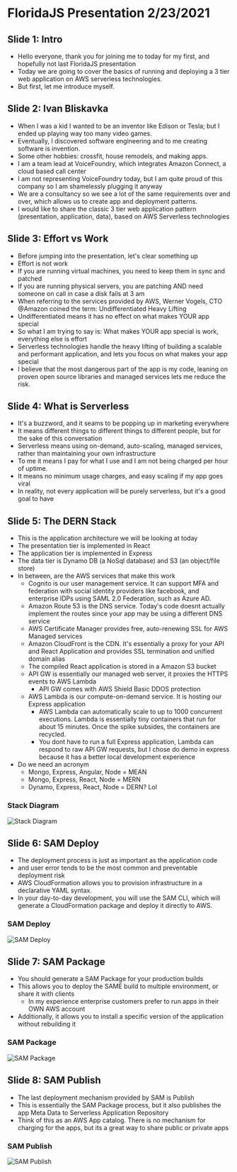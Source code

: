 # FloridaJS Presentation 2/23/2021

## Slide 1: Intro

- Hello everyone, thank you for joining me to today for my first, and hopefully not last FloridaJS presentation
- Today we are going to cover the basics of running and deploying a 3 tier web application on AWS serverless technologies.
- But first, let me introduce myself.

## Slide 2: Ivan Bliskavka

- When I was a kid I wanted to be an inventor like Edison or Tesla; but I ended up playing way too many video games.
- Eventually, I discovered software engineering and to me creating software is invention.
- Some other hobbies: crossfit, house remodels, and making apps.
- I am a team lead at VoiceFoundry, which integrates Amazon Connect, a cloud based call center
- I am not representing VoiceFoundry today, but I am quite proud of this company so I am shamelessly plugging it anyway
- We are a consultancy so we see a lot of the same requirements over and over, which allows us to create app and deployment patterns.
- I would like to share the classic 3 tier web application pattern (presentation, application, data), based on AWS Serverless technologies

## Slide 3: Effort vs Work

- Before jumping into the presentation, let's clear something up
- Effort is not work
- If you are running virtual machines, you need to keep them in sync and patched
- If you are running physical servers, you are patching AND need someone on call in case a disk fails at 3 am
- When referring to the services provided by AWS, Werner Vogels, CTO @Amazon coined the term: Undifferentiated Heavy Lifting
- Undifferentiated means it has no effect on what makes YOUR app special
- So what I am trying to say is: What makes YOUR app special is work, everything else is effort
- Serverless technologies handle the heavy lifting of building a scalable and performant application, and lets you focus on what makes your app special
- I believe that the most dangerous part of the app is my code, leaning on proven open source libraries and managed services lets me reduce the risk.

## Slide 4: What is Serverless

- It's a buzzword, and it seams to be popping up in marketing everywhere
- It means different things to different things to different people, but for the sake of this conversation
- Serverless means using on-demand, auto-scaling, managed services, rather than maintaining your own infrastructure
- To me it means I pay for what I use and I am not being charged per hour of uptime.
- It means no minimum usage charges, and easy scaling if my app goes viral
- In reality, not every application will be purely serverless, but it's a good goal to have

## Slide 5: The DERN Stack

- This is the application architecture we will be looking at today
- The presentation tier is implemented in React
- The application tier is implemented in Express
- The data tier is Dynamo DB (a NoSql database) and S3 (an object/file store)
- In between, are the AWS services that make this work
  - Cognito is our user management service. It can support MFA and federation with social identity providers like facebook, and enterprise IDPs using SAML 2.0 Federation, such as Azure AD.
  - Amazon Route 53 is the DNS service. Today's code doesnt actually implement the routes since your app may be using a different DNS service
  - AWS Certificate Manager provides free, auto-renewing SSL for AWS Managed services
  - Amazon CloudFront is the CDN. It's essentially a proxy for your API and React Application and provides SSL termination and unified domain alias
  - The compiled React application is stored in a Amazon S3 bucket
  - API GW is essentially our managed web server, it proxies the HTTPS events to AWS Lambda
    - API GW comes with AWS Shield Basic DDOS protection
  - AWS Lambda is our compute-on-demand service. It is hosting our Express application
    - AWS Lambda can automatically scale to up to 1000 concurrent executions. Lambda is essentially tiny containers that run for about 15 minutes. Once the spike subsides, the containers are recycled.
    - You dont have to run a full Express application, Lambda can respond to raw API GW requests, but I chose do demo in express because it has a better local development experience
- Do we need an acronym
  - Mongo, Express, Angular, Node = MEAN
  - Mongo, Express, React, Node = MERN
  - Dynamo, Express, React, Node = DERN? Lol

### Stack Diagram

![Stack Diagram](diagrams/stack.png)

## Slide 6: SAM Deploy

- The deployment process is just as important as the application code
- and user error tends to be the most common and preventable deployment risk
- AWS CloudFormation allows you to provision infrastructure in a declarative YAML syntax.
- In your day-to-day development, you will use the SAM CLI, which will generate a CloudFormation package and deploy it directly to AWS.

### SAM Deploy

![SAM Deploy](diagrams/sam-deploy.png)

## Slide 7: SAM Package

- You should generate a SAM Package for your production builds
- This allows you to deploy the SAME build to multiple environment, or share it with clients
  - In my experience enterprise customers prefer to run apps in their OWN AWS account
- Additionally, it allows you to install a specific version of the application without rebuilding it

### SAM Package

![SAM Package](diagrams/sam-package.png)

## Slide 8: SAM Publish

- The last deployment mechanism provided by SAM is Publish
- This is essentially the SAM Package process, but it also publishes the app Meta Data to Serverless Application Repository
- Think of this as an AWS App catalog. There is no mechanism for charging for the apps, but its a great way to share public or private apps

### SAM Publish

![SAM Publish](diagrams/sam-publish.png)